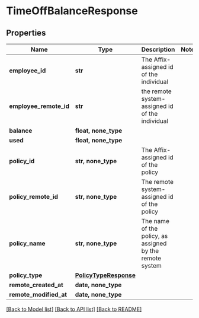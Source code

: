 # TimeOffBalanceResponse


## Properties
Name | Type | Description | Notes
------------ | ------------- | ------------- | -------------
**employee_id** | **str** | The Affix-assigned id of the individual | 
**employee_remote_id** | **str** | the remote system-assigned id of the individual | 
**balance** | **float, none_type** |  | 
**used** | **float, none_type** |  | 
**policy_id** | **str, none_type** | The Affix-assigned id of the policy | 
**policy_remote_id** | **str, none_type** | The remote system-assigned id of the policy | 
**policy_name** | **str, none_type** | The name of the policy, as assigned by the remote system | 
**policy_type** | [**PolicyTypeResponse**](PolicyTypeResponse.md) |  | 
**remote_created_at** | **date, none_type** |  | 
**remote_modified_at** | **date, none_type** |  | 

[[Back to Model list]](../README.md#documentation-for-models) [[Back to API list]](../README.md#documentation-for-api-endpoints) [[Back to README]](../README.md)


